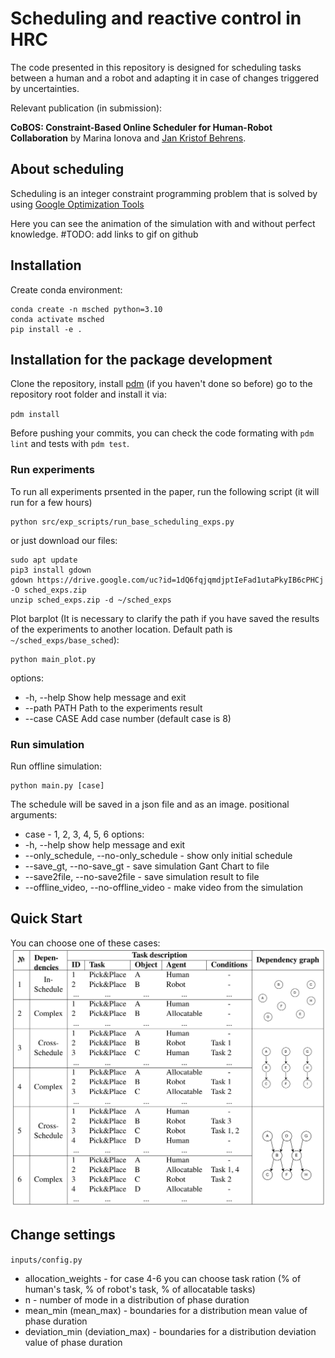 # Scheduling and reactive control in HRC

The code presented in this repository is designed for scheduling tasks between a human and a robot and adapting it in case of changes triggered by uncertainties. 

Relevant publication (in submission):

**CoBOS: Constraint-Based Online Scheduler for Human-Robot Collaboration**
by Marina Ionova and [Jan Kristof Behrens](www.behrens-jan.de).


## About scheduling 
Scheduling is an integer constraint programming problem that is solved by using [Google Optimization Tools][about-ortool]

[about-ortool]: https://github.com/google/or-tools

Here you can see the animation of the simulation with and without perfect knowledge. #TODO: add links to gif on github

## Installation 

Create conda environment:
```
conda create -n msched python=3.10
conda activate msched
pip install -e .
```
## Installation for the package development

Clone the repository, install [pdm](https://pdm-project.org/latest/) (if you haven't done so before) go to the repository root folder and install it via:

`pdm install`

Before pushing your commits, you can check the code formating with `pdm lint` and tests with `pdm test`.

### Run experiments

To run all experiments prsented in the paper, run the following script (it will run for a few hours)
```
python src/exp_scripts/run_base_scheduling_exps.py
```
or just download our files:
```
sudo apt update
pip3 install gdown
gdown https://drive.google.com/uc?id=1dQ6fqjqmdjptIeFad1utaPkyIB6cPHCj -O sched_exps.zip
unzip sched_exps.zip -d ~/sched_exps
```

Plot barplot (It is necessary to clarify the path if you have saved the results of the experiments to another location. Default path is `~/sched_exps/base_sched`):
```
python main_plot.py
```
options:
*  -h, --help   Show help message and exit
*  --path PATH  Path to the experiments result 
*  --case CASE  Add case number (default case is 8)

### Run simulation
Run offline simulation:
```
python main.py [case]
```
The schedule will be saved in a json file and as an image.
positional arguments: <br />
*  case - 1, 2, 3, 4, 5, 6
options:
*  -h, --help            show help message and exit
*  --only_schedule, --no-only_schedule - show only initial schedule
*  --save_gt, --no-save_gt - save simulation Gant Chart to file
*  --save2file, --no-save2file - save simulation result to file
*  --offline_video, --no-offline_video - make video from the simulation


## Quick Start
You can choose one of these cases:
![Screenshot](cases.png)







[//]: # (### Replay graph offline)

[//]: # (After running simulation, you can view the Gantt Chart of initial and final schedule.)

[//]: # (```)

[//]: # ( python main_plot.py )

[//]: # (```)

[//]: # (positional arguments:<br />)

[//]: # (mode - Select the mode you want to render: sim_vis or plot_schedule)

[//]: # ()
[//]: # (options: <br />)

[//]: # (*-h, --help* show this help message and exit)
## Change settings

`inputs/config.py`

* allocation_weights - for case 4-6 you can choose task ration (% of human's task, % of robot's task, % of allocatable tasks)
* n - number of mode in a distribution of phase duration 
* mean_min (mean_max) - boundaries for a distribution mean value of phase duration  
* deviation_min (deviation_max) - boundaries for a distribution deviation value of phase duration

[//]: # (* ## Plot comparison)

[//]: # ()
[//]: # (In `main.py` change seeds, then run)

[//]: # (```)

[//]: # (python main.py [case] --comparison)

[//]: # (python main_plot.py comparison)

[//]: # (```)
